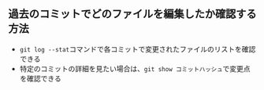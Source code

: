 ## 過去のコミットでどのファイルを編集したか確認する方法
- ```git log --stat```コマンドで各コミットで変更されたファイルのリストを確認できる
- 特定のコミットの詳細を見たい場合は、```git show コミットハッシュ```で変更点を確認できる

